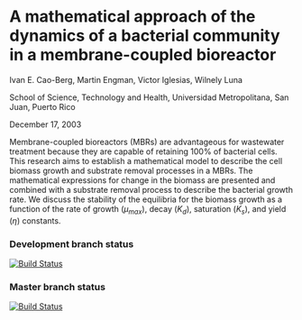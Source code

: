 # A mathematical approach of the dynamics of a bacterial community in a membrane-coupled bioreactor

Ivan E. Cao-Berg, Martin Engman, Victor Iglesias, Wilnely Luna 

School of Science, Technology and Health, Universidad Metropolitana, San Juan, Puerto Rico

December 17, 2003

Membrane-coupled bioreactors (MBRs) are advantageous for
wastewater treatment because they are capable of retaining 100%
of bacterial cells. This research aims to establish a mathematical
model to describe the cell biomass growth and substrate removal
processes in a MBRs. The mathematical expressions for change in
the biomass are presented and combined with a substrate removal
process to describe the bacterial growth rate. We discuss the
stability of the equilibria for the biomass growth as a function
of the rate of growth ($\mu_{max}$), decay ($K_d$), saturation
($K_s$), and yield ($\eta$) constants.

### Development branch status
[![Build Status](https://travis-ci.org/icaoberg/bioreactor.svg?branch=dev)](https://travis-ci.org/icaoberg/bioreactor)

### Master branch status
[![Build Status](https://travis-ci.org/icaoberg/bioreactor.svg?branch=master)](https://travis-ci.org/icaoberg/bioreactor)
